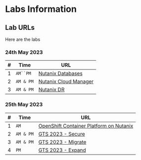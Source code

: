 

# Labs Information

## Lab URLs


Here are the labs

### 24th May 2023 


|  # |Time         | URL |
|---|------------|-----|
|  1 | `AM``PM` | [Nutanix Databases](https://ocp.howntnx.win)   |
|  2 |    `AM & PM`  | [Nutanix Cloud Manager](https://nus.howntnx.win)  |
|  3 |    `AM & PM` | [Nutanix DR](https://nus.howntnx.win)  |


### 25th May 2023

|  # |  Time         | URL |
|---|-----------|-----|
|  1 | `AM`| [OpenShift Container Platform on Nutanix](https://ocp.howntnx.win)   |
|  2 |    `AM & PM`  | [GTS 2023 - Secure](https://nus.howntnx.win)  |
|  3 |    `AM & PM`  | [GTS 2023 - Migrate](https://nus.howntnx.win)  |
|  4 |    `PM` | [GTS 2023 - Expand](https://nus.howntnx.win)  |